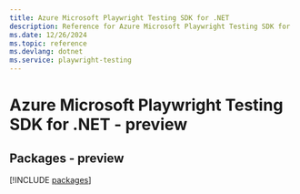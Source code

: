 ```yaml
---
title: Azure Microsoft Playwright Testing SDK for .NET
description: Reference for Azure Microsoft Playwright Testing SDK for .NET
ms.date: 12/26/2024
ms.topic: reference
ms.devlang: dotnet
ms.service: playwright-testing
---
```

# Azure Microsoft Playwright Testing SDK for .NET - preview
## Packages - preview
[!INCLUDE [packages](microsoft-playwright-testing-index.md)]